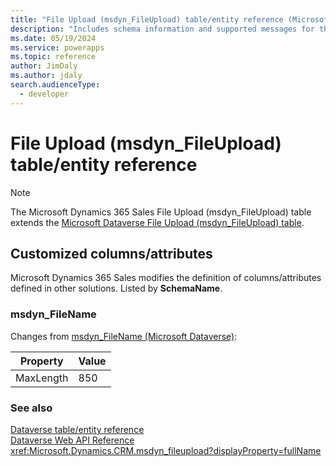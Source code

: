 ```yaml
---
title: "File Upload (msdyn_FileUpload) table/entity reference (Microsoft Dynamics 365 Sales) | Microsoft Docs"
description: "Includes schema information and supported messages for the File Upload (msdyn_FileUpload) table/entity with Microsoft Dynamics 365 Sales."
ms.date: 05/19/2024
ms.service: powerapps
ms.topic: reference
author: JimDaly
ms.author: jdaly
search.audienceType: 
  - developer
---
```


# File Upload (msdyn_FileUpload) table/entity reference



> [!NOTE]
> The Microsoft Dynamics 365 Sales File Upload (msdyn_FileUpload) table extends the [Microsoft Dataverse File Upload (msdyn_FileUpload) table](/power-apps/developer/data-platform/reference/entities/msdyn_fileupload).



## Customized columns/attributes

Microsoft Dynamics 365 Sales
modifies the definition of columns/attributes defined in other solutions. Listed by **SchemaName**.

### <a name="BKMK_msdyn_FileName"></a> msdyn_FileName

Changes from [msdyn_FileName (Microsoft Dataverse)](/power-apps/developer/data-platform/reference/entities/msdyn_fileupload#BKMK_msdyn_FileName):

|Property|Value|
|---|---|
|MaxLength|850|




### See also

[Dataverse table/entity reference](../about-entity-reference.md)  
[Dataverse Web API Reference](/power-apps/developer/data-platform/webapi/reference/about)   
<xref:Microsoft.Dynamics.CRM.msdyn_fileupload?displayProperty=fullName>
